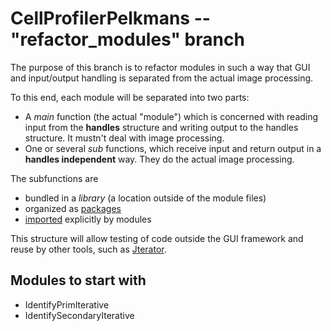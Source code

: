 CellProfilerPelkmans -- "refactor_modules" branch
=================================================

The purpose of this branch is to refactor modules in such a way that GUI and input/output handling is separated from the actual image processing.

To this end, each module will be separated into two parts:
- A *main* function (the actual "module") which is concerned with reading input from the **handles** structure and writing output to the handles structure. It mustn't deal with image processing.
- One or several *sub* functions, which receive input and return output in a **handles independent** way. They do the actual image processing.

The subfunctions are
- bundled in a *library* (a location outside of the module files)
- organized as [packages](http://ch.mathworks.com/help/matlab/matlab_oop/scoping-classes-with-packages.html)
- [imported](http://ch.mathworks.com/help/matlab/ref/import.html) explicitly by modules

This structure will allow testing of code outside the GUI framework and reuse by other tools, such as [Jterator](https://github.com/pelkmanslab/JtLib).


Modules to start with
---------------------

- IdentifyPrimIterative
- IdentifySecondaryIterative
